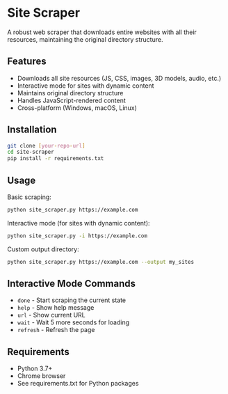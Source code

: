 # Site Scraper

A robust web scraper that downloads entire websites with all their resources, maintaining the original directory structure.

## Features
- Downloads all site resources (JS, CSS, images, 3D models, audio, etc.)
- Interactive mode for sites with dynamic content
- Maintains original directory structure
- Handles JavaScript-rendered content
- Cross-platform (Windows, macOS, Linux)

## Installation

```bash
git clone [your-repo-url]
cd site-scraper
pip install -r requirements.txt
```

## Usage

Basic scraping:
```bash
python site_scraper.py https://example.com
```

Interactive mode (for sites with dynamic content):
```bash
python site_scraper.py -i https://example.com
```

Custom output directory:
```bash
python site_scraper.py https://example.com --output my_sites
```

## Interactive Mode Commands
- `done` - Start scraping the current state
- `help` - Show help message
- `url` - Show current URL
- `wait` - Wait 5 more seconds for loading
- `refresh` - Refresh the page

## Requirements
- Python 3.7+
- Chrome browser
- See requirements.txt for Python packages 